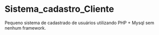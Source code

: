 # Sistema_cadastro_Cliente
Pequeno sistema de cadastrado de usuários utilizando PHP + Mysql sem nenhum framework. 
